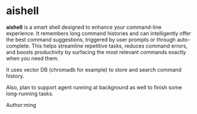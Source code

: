 # aishell

**aishell** is a smart shell designed to enhance your command-line experience. It remembers long command histories and can intelligently offer the best command suggestions, triggered by user prompts or through auto-complete. This helps streamline repetitive tasks, reduces command errors, and boosts productivity by surfacing the most relevant commands exactly when you need them.

It uses vector DB (chromadb for example) to store and search command history.

Also, plan to support agent running at background as well to finish some long-running tasks.

Author:ming
